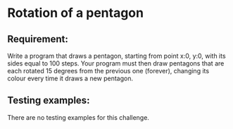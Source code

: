# Rotation of a pentagon

## Requirement:

Write a program that draws a pentagon, starting from point x:0, y:0, with its sides equal to 100 steps. Your program must then draw pentagons that are each rotated 15 degrees from the previous one (forever), changing its colour every time it draws a new pentagon.

## Testing examples:

There are no testing examples for this challenge.